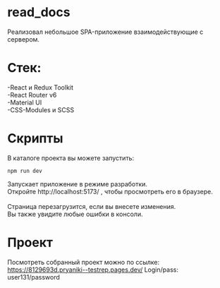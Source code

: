 # read_docs
  Реализовал небольшое SPA-приложение взаимодействующие с сервером.
# Стек:
-React и Redux Toolkit<br> -React Router v6<br> -Material UI<br>-CSS-Modules и SCSS<br>
# Скрипты
  В каталоге проекта вы можете запустить:<br>
  ```shell
npm run dev
```
  Запускает приложение в режиме разработки.<br>
  Откройте http://localhost:5173/ , чтобы просмотреть его в браузере.<br>
<br>
  Страница перезагрузится, если вы внесете изменения.<br>
  Вы также увидите любые ошибки в консоли.<br>
# Проект
Посмотреть собранный проект можно по ссылке:
  https://8129693d.pryaniki--testrep.pages.dev/
Login/pass: user131/password
